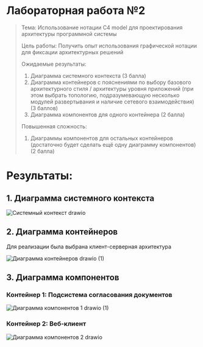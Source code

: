 # Лабораторная работа №2

> Тема: Использование нотации C4 model для проектирования архитектуры программной системы
> 
> Цель работы: Получить опыт использования графической нотации для фиксации архитектурных решений
> 
> Ожидаемые результаты:
> 
> 1.	Диаграмма системного контекста (3 балла)
> 2.	Диаграмма контейнеров с пояснениями по выбору базового архитектурного стиля / архитектуры уровня приложений (при этом выбрать топологию, подразумевающую несколько модулей развертывания и наличие сетевого взаимодействия) (3 баллов)
> 3.	Диаграмма компонентов для одного контейнера (2 балла)
> 
> Повышенная сложность:
> 1.	Диаграммы компонентов для остальных контейнеров (достаточно будет сделать ещё одну диаграмму компонентов) (2 балла)

# Результаты:
## 1. Диаграмма системного контекста

![Системный контекст drawio](https://github.com/user-attachments/assets/6f605f04-b5f4-438b-9fb9-60fdedd5228d)

## 2. Диаграмма контейнеров

Для реализации была выбрана клиент-серверная архитектура

![Диаграмма контейнеров drawio (1)](https://github.com/user-attachments/assets/85b9f373-7445-419f-ae4b-03117b65c754)

## 3. Диаграмма компонентов

### Контейнер 1: Подсистема согласования документов

![Диаграмма компонентов 1 drawio (1)](https://github.com/user-attachments/assets/18c922a9-9b5e-4558-b43e-446f9edca042)

### Контейнер 2: Веб-клиент

![Диаграмма компонентов 2 drawio](https://github.com/user-attachments/assets/793729ba-2864-4d71-bf35-8c310ab2369a)
